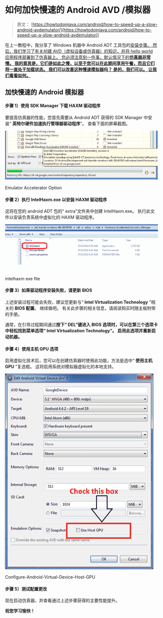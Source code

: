 # 如何加快慢速的 Android AVD /模拟器

> 原文： [https://howtodoinjava.com/android/how-to-speed-up-a-slow-android-avdemulator/](https://howtodoinjava.com/android/how-to-speed-up-a-slow-android-avdemulator/)

在上一教程中，我分享了 Windows 机器中 Android ADT 工具包的[安装步骤。 然后，我们学习了有关创建 AVD（虚拟设备或仿真器）的知识，并将 hello world 应用程序部署到了仿真器上。 您必须注意到一件事，默认情况下的**仿真器非常慢。 我的意思是，它们是如此之慢，以至于您可以在此期间享用午餐，而且它们将一直处于加载状态。 我们可以改善这种慢速模拟器吗？ 是的，我们可以。 让我们看看如何。**](//howtodoinjava.com/android/android-tutorial-install-android-on-windows/ "Android Tutorial : Install Android on Windows")

## 加快慢速的 Android 模拟器

#### 步骤 1）使用 SDK Manager 下载 HAXM 驱动程序

要提高仿真器的性能，您首先需要从 Android ADT 获得的 SDK Manager 中安装“ **英特尔硬件加速执行管理器驱动程序**”。 查看下面的屏幕截图。

![Emulator Accelerator Option](img/c726be8572b189d820e21965c77d40fd.png)

Emulator Accelerator Option



#### 步骤 2）执行 IntelHaxm.exe 以安装 HAXM 驱动程序

这将在您的 android ADT 包的“ extra”文件夹中创建 IntelHaxm.exe。 执行此文件以安装负责系统中虚拟化的 HAXM 驱动程序。

![intelhaxm exe file](img/ae0a0b025c8b5801c0be89c13811a0d5.png)

intelhaxm exe file



#### 步骤 3）如果驱动程序安装失败，请更新 BIOS

上述安装过程可能会失败，建议您更新与“ **Intel Virtualization Technology** ”相关的 **BIOS 配置**。 继续做吧。 有关此步骤的相关信息，请阅读购买时随主板附带的手册。

通常，在引导过程期间通过**按下“ DEL”键进入 BIOS 选项时，可以在第三个选项卡中轻松找到菜单选项“ Intel Virtualization Technology”。 启用此选项并重新启动机器。**

#### 步骤 4）使用主机 GPU 选项

启用虚拟化技术后，您可以在创建仿真器时使用此功能，方法是选中“ **使用主机 GPU** ”复选框。 这将启用系统对模拟器虚拟化的本地支持。

![Configure-Android-Virtual-Device-Host-GPU](img/2f768fff089f3520fa04cad3efbe1845.png)

Configure-Android-Virtual-Device-Host-GPU



#### 步骤 5）测试配置更改

现在启动仿真器，并查看通过上述步骤获得的主要性能提升。

**祝您学习愉快！**